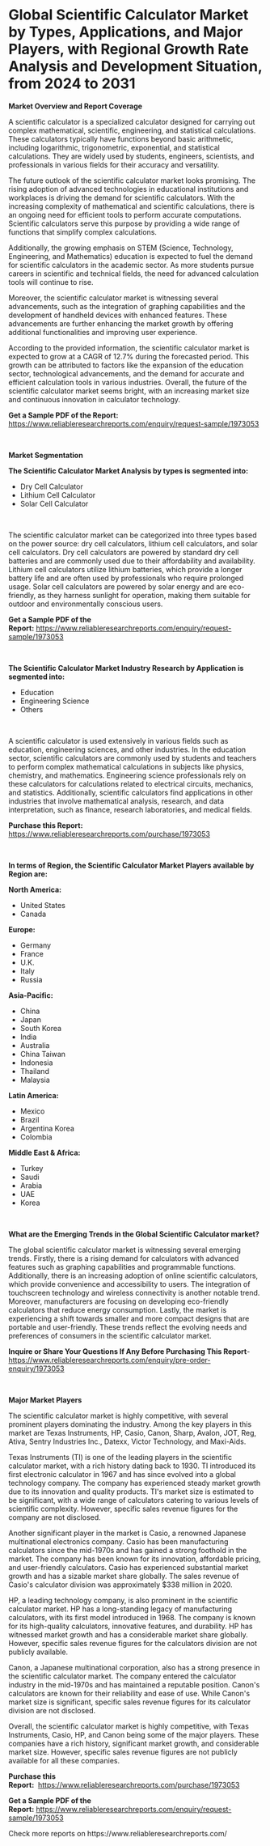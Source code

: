 <p><h1>Global Scientific Calculator Market by Types, Applications, and Major Players, with Regional Growth Rate Analysis and Development Situation, from 2024 to 2031</h1></p><p><strong>Market Overview and Report Coverage</strong></p>
<p><p>A scientific calculator is a specialized calculator designed for carrying out complex mathematical, scientific, engineering, and statistical calculations. These calculators typically have functions beyond basic arithmetic, including logarithmic, trigonometric, exponential, and statistical calculations. They are widely used by students, engineers, scientists, and professionals in various fields for their accuracy and versatility.</p><p>The future outlook of the scientific calculator market looks promising. The rising adoption of advanced technologies in educational institutions and workplaces is driving the demand for scientific calculators. With the increasing complexity of mathematical and scientific calculations, there is an ongoing need for efficient tools to perform accurate computations. Scientific calculators serve this purpose by providing a wide range of functions that simplify complex calculations.</p><p>Additionally, the growing emphasis on STEM (Science, Technology, Engineering, and Mathematics) education is expected to fuel the demand for scientific calculators in the academic sector. As more students pursue careers in scientific and technical fields, the need for advanced calculation tools will continue to rise.</p><p>Moreover, the scientific calculator market is witnessing several advancements, such as the integration of graphing capabilities and the development of handheld devices with enhanced features. These advancements are further enhancing the market growth by offering additional functionalities and improving user experience.</p><p>According to the provided information, the scientific calculator market is expected to grow at a CAGR of 12.7% during the forecasted period. This growth can be attributed to factors like the expansion of the education sector, technological advancements, and the demand for accurate and efficient calculation tools in various industries. Overall, the future of the scientific calculator market seems bright, with an increasing market size and continuous innovation in calculator technology.</p></p>
<p><strong>Get a Sample PDF of the Report:</strong> <a href="https://www.reliableresearchreports.com/enquiry/request-sample/1973053">https://www.reliableresearchreports.com/enquiry/request-sample/1973053</a></p>
<p>&nbsp;</p>
<p><strong>Market Segmentation</strong></p>
<p><strong>The Scientific Calculator Market Analysis by types is segmented into:</strong></p>
<p><ul><li>Dry Cell Calculator</li><li>Lithium Cell Calculator</li><li>Solar Cell Calculator</li></ul></p>
<p>&nbsp;</p>
<p><p>The scientific calculator market can be categorized into three types based on the power source: dry cell calculators, lithium cell calculators, and solar cell calculators. Dry cell calculators are powered by standard dry cell batteries and are commonly used due to their affordability and availability. Lithium cell calculators utilize lithium batteries, which provide a longer battery life and are often used by professionals who require prolonged usage. Solar cell calculators are powered by solar energy and are eco-friendly, as they harness sunlight for operation, making them suitable for outdoor and environmentally conscious users.</p></p>
<p><strong>Get a Sample PDF of the Report:</strong>&nbsp;<a href="https://www.reliableresearchreports.com/enquiry/request-sample/1973053">https://www.reliableresearchreports.com/enquiry/request-sample/1973053</a></p>
<p>&nbsp;</p>
<p><strong>The Scientific Calculator Market Industry Research by Application is segmented into:</strong></p>
<p><ul><li>Education</li><li>Engineering Science</li><li>Others</li></ul></p>
<p>&nbsp;</p>
<p><p>A scientific calculator is used extensively in various fields such as education, engineering sciences, and other industries. In the education sector, scientific calculators are commonly used by students and teachers to perform complex mathematical calculations in subjects like physics, chemistry, and mathematics. Engineering science professionals rely on these calculators for calculations related to electrical circuits, mechanics, and statistics. Additionally, scientific calculators find applications in other industries that involve mathematical analysis, research, and data interpretation, such as finance, research laboratories, and medical fields.</p></p>
<p><strong>Purchase this Report:</strong>&nbsp; <a href="https://www.reliableresearchreports.com/purchase/1973053">https://www.reliableresearchreports.com/purchase/1973053</a></p>
<p>&nbsp;</p>
<p><strong>In terms of Region, the Scientific Calculator Market Players available by Region are:</strong></p>
<p>
    <p> <strong> North America: </strong>
        <ul>
            <li>United States</li>
            <li>Canada</li>
        </ul>
        </p> 
    <p> <strong> Europe: </strong>
        <ul>
            <li>Germany</li>
            <li>France</li>
            <li>U.K.</li>
            <li>Italy</li>
            <li>Russia</li>
        </ul>
        </p> 
    <p> <strong> Asia-Pacific: </strong>
        <ul>
            <li>China</li>
            <li>Japan</li>
            <li>South Korea</li>
            <li>India</li>
            <li>Australia</li>
            <li>China Taiwan</li>
            <li>Indonesia</li>
            <li>Thailand</li>
            <li>Malaysia</li>
        </ul>
        </p> 
    <p> <strong> Latin America: </strong>
        <ul>
            <li>Mexico</li>
            <li>Brazil</li>
            <li>Argentina Korea</li>
            <li>Colombia</li>
        </ul>
        </p> 
    <p> <strong> Middle East & Africa: </strong>
        <ul>
            <li>Turkey</li>
            <li>Saudi</li>
            <li>Arabia</li>
            <li>UAE</li>
            <li>Korea</li>
        </ul>
    </p>
    </p>
<p>&nbsp;</p>
<p><strong>What are the Emerging Trends in the Global Scientific Calculator market?</strong></p>
<p><p>The global scientific calculator market is witnessing several emerging trends. Firstly, there is a rising demand for calculators with advanced features such as graphing capabilities and programmable functions. Additionally, there is an increasing adoption of online scientific calculators, which provide convenience and accessibility to users. The integration of touchscreen technology and wireless connectivity is another notable trend. Moreover, manufacturers are focusing on developing eco-friendly calculators that reduce energy consumption. Lastly, the market is experiencing a shift towards smaller and more compact designs that are portable and user-friendly. These trends reflect the evolving needs and preferences of consumers in the scientific calculator market.</p></p>
<p><strong>Inquire or Share Your Questions If Any Before Purchasing This Report</strong>- <a href="https://www.reliableresearchreports.com/enquiry/pre-order-enquiry/1973053">https://www.reliableresearchreports.com/enquiry/pre-order-enquiry/1973053</a></p>
<p>&nbsp;</p>
<p><strong>Major Market Players</strong></p>
<p><p>The scientific calculator market is highly competitive, with several prominent players dominating the industry. Among the key players in this market are Texas Instruments, HP, Casio, Canon, Sharp, Avalon, JOT, Reg, Ativa, Sentry Industries Inc., Datexx, Victor Technology, and Maxi-Aids.</p><p>Texas Instruments (TI) is one of the leading players in the scientific calculator market, with a rich history dating back to 1930. TI introduced its first electronic calculator in 1967 and has since evolved into a global technology company. The company has experienced steady market growth due to its innovation and quality products. TI's market size is estimated to be significant, with a wide range of calculators catering to various levels of scientific complexity. However, specific sales revenue figures for the company are not disclosed.</p><p>Another significant player in the market is Casio, a renowned Japanese multinational electronics company. Casio has been manufacturing calculators since the mid-1970s and has gained a strong foothold in the market. The company has been known for its innovation, affordable pricing, and user-friendly calculators. Casio has experienced substantial market growth and has a sizable market share globally. The sales revenue of Casio's calculator division was approximately $338 million in 2020.</p><p>HP, a leading technology company, is also prominent in the scientific calculator market. HP has a long-standing legacy of manufacturing calculators, with its first model introduced in 1968. The company is known for its high-quality calculators, innovative features, and durability. HP has witnessed market growth and has a considerable market share globally. However, specific sales revenue figures for the calculators division are not publicly available.</p><p>Canon, a Japanese multinational corporation, also has a strong presence in the scientific calculator market. The company entered the calculator industry in the mid-1970s and has maintained a reputable position. Canon's calculators are known for their reliability and ease of use. While Canon's market size is significant, specific sales revenue figures for its calculator division are not disclosed.</p><p>Overall, the scientific calculator market is highly competitive, with Texas Instruments, Casio, HP, and Canon being some of the major players. These companies have a rich history, significant market growth, and considerable market size. However, specific sales revenue figures are not publicly available for all these companies.</p></p>
<p><strong>Purchase this Report:</strong>&nbsp;&nbsp;<a href="https://www.reliableresearchreports.com/purchase/1973053">https://www.reliableresearchreports.com/purchase/1973053</a></p>
<p></p>
<p><strong>Get a Sample PDF of the Report:</strong>&nbsp;<a href="https://www.reliableresearchreports.com/enquiry/request-sample/1973053">https://www.reliableresearchreports.com/enquiry/request-sample/1973053</a></p>
<p>Check more reports on https://www.reliableresearchreports.com/</p>